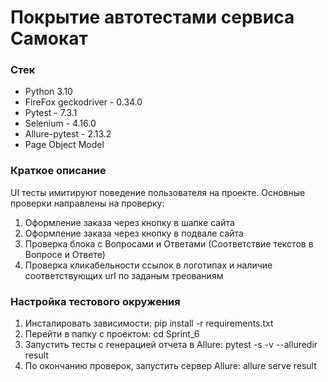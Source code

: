 # Покрытие автотестами сервиса Самокат #


### Стек ###
* Python 3.10
* FireFox geckodriver - 0.34.0
* Pytest - 7.3.1
* Selenium - 4.16.0
* Allure-pytest - 2.13.2
* Page Object Model

### Краткое описание ###
UI тесты имитируют поведение пользователя на проекте. Основные проверки направлены на проверку:
1. Оформление заказа через кнопку в шапке сайта
2. Оформление заказа через кнопку в подвале сайта
3. Проверка блока с Вопросами и Ответами (Соответствие текстов в Вопросе и Ответе) 
4. Проверка кликабельности ссылок в логотипах и наличие соответствующих url по заданым треованиям

### Настройка тестового окружения ###
1. Инсталировать зависимости:  pip install -r requirements.txt
2. Перейти в папку с проектом: cd Sprint_6
3. Запустить тесты с генерацией отчета в Allure: pytest -s -v --alluredir result
4. По окончанию проверок, запустить сервер Allure: allure serve result 
